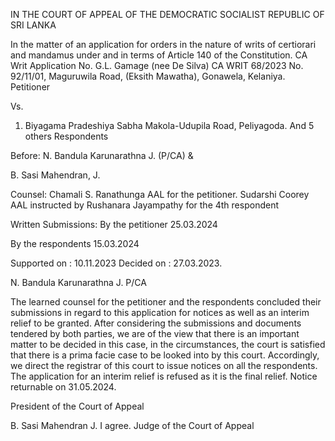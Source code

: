 IN THE COURT OF APPEAL OF THE DEMOCRATIC SOCIALIST REPUBLIC OF SRI LANKA

In the matter of an application for orders in the nature of writs of certiorari and mandamus under and in terms of Article 140 of the Constitution. CA Writ Application No. G.L. Gamage (nee De Silva) CA WRIT 68/2023 No. 92/11/01, Maguruwila Road, (Eksith Mawatha), Gonawela, Kelaniya. Petitioner

Vs.

1. Biyagama Pradeshiya Sabha Makola-Udupila Road, Peliyagoda. And 5 others Respondents

Before: N. Bandula Karunarathna J. (P/CA) &

B. Sasi Mahendran, J.

Counsel: Chamali S. Ranathunga AAL for the petitioner. Sudarshi Coorey AAL instructed by Rushanara Jayampathy for the 4th respondent

Written Submissions: By the petitioner 25.03.2024

By the respondents 15.03.2024

Supported on : 10.11.2023 Decided on : 27.03.2023.

N. Bandula Karunarathna J. P/CA

The learned counsel for the petitioner and the respondents concluded their submissions in regard to this application for notices as well as an interim relief to be granted. After considering the submissions and documents tendered by both parties, we are of the view that there is an important matter to be decided in this case, in the circumstances, the court is satisfied that there is a prima facie case to be looked into by this court. Accordingly, we direct the registrar of this court to issue notices on all the respondents. The application for an interim relief is refused as it is the final relief. Notice returnable on 31.05.2024.

President of the Court of Appeal

B. Sasi Mahendran J. I agree. Judge of the Court of Appeal